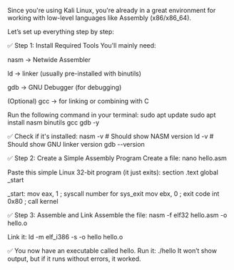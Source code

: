 Since you're using Kali Linux, you're already in a great environment for working with low-level languages like Assembly (x86/x86_64).

Let’s set up everything step by step:

✅ Step 1: Install Required Tools
You'll mainly need:

nasm → Netwide Assembler

ld → linker (usually pre-installed with binutils)

gdb → GNU Debugger (for debugging)

(Optional) gcc → for linking or combining with C

Run the following command in your terminal:
sudo apt update
sudo apt install nasm binutils gcc gdb -y

✅ Check if it's installed:
nasm -v     # Should show NASM version
ld -v       # Should show GNU linker version
gdb --version

✅ Step 2: Create a Simple Assembly Program
Create a file:
nano hello.asm

Paste this simple Linux 32-bit program (it just exits):
section .text
    global _start

_start:
    mov eax, 1      ; syscall number for sys_exit
    mov ebx, 0      ; exit code
    int 0x80        ; call kernel

✅ Step 3: Assemble and Link
Assemble the file:
nasm -f elf32 hello.asm -o hello.o

Link it:
ld -m elf_i386 -s -o hello hello.o

✅ You now have an executable called hello.
Run it:
./hello
It won’t show output, but if it runs without errors, it worked.
